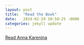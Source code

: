 ```yaml
---
layout: post
title:  "Read the Book"
date:   2024-02-29 10:50:25 -0600
categories: jekyll update
---
```


[Read Anna Karenina](https://www.gutenberg.org/files/1399/1399-h/1399-h.htm)

